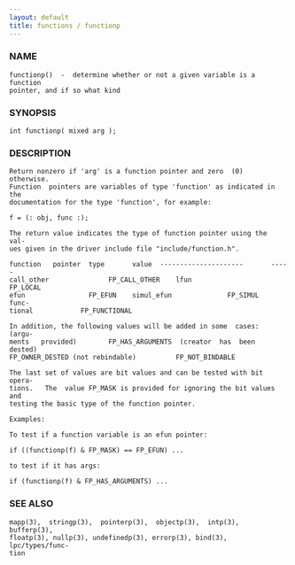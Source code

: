 ```yaml
---
layout: default
title: functions / functionp
---
```


### NAME

    functionp()  -  determine whether or not a given variable is a function
    pointer, and if so what kind


### SYNOPSIS

    int functionp( mixed arg );


### DESCRIPTION

    Return nonzero if 'arg' is a function pointer and zero  (0)  otherwise.
    Function  pointers are variables of type 'function' as indicated in the
    documentation for the type 'function', for example:

    f = (: obj, func :);

    The return value indicates the type of function pointer using the  val‐
    ues given in the driver include file "include/function.h".

    function   pointer  type       value  ---------------------       -----
    call_other               FP_CALL_OTHER    lfun                 FP_LOCAL
    efun                FP_EFUN    simul_efun              FP_SIMUL   func‐
    tional            FP_FUNCTIONAL

    In addition, the following values will be added in some  cases:  (argu‐
    ments   provided)        FP_HAS_ARGUMENTS  (creator  has  been  dested)
    FP_OWNER_DESTED (not rebindable)          FP_NOT_BINDABLE

    The last set of values are bit values and can be tested with bit opera‐
    tions.   The  value FP_MASK is provided for ignoring the bit values and
    testing the basic type of the function pointer.

    Examples:

    To test if a function variable is an efun pointer:

    if ((functionp(f) & FP_MASK) == FP_EFUN) ...

    to test if it has args:

    if (functionp(f) & FP_HAS_ARGUMENTS) ...


### SEE ALSO

    mapp(3),  stringp(3),  pointerp(3),  objectp(3),  intp(3),  bufferp(3),
    floatp(3), nullp(3), undefinedp(3), errorp(3), bind(3), lpc/types/func‐
    tion
